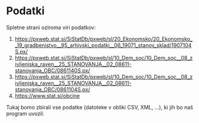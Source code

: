 # Podatki

Spletne strani oziroma viri podatkov:

1.	https://pxweb.stat.si/SiStatDb/pxweb/sl/20_Ekonomsko/20_Ekonomsko__19_gradbenistvo__95_arhivski_podatki__06_19071_stanov_sklad/1907104S.px/
2.	https://pxweb.stat.si/SiStatDb/pxweb/sl/10_Dem_soc/10_Dem_soc__08_zivljenjska_raven__25_STANOVANJA__02_08611-stanovanja_OBC/0861140S.px/
3.	https://pxweb.stat.si/SiStatDb/pxweb/sl/10_Dem_soc/10_Dem_soc__08_zivljenjska_raven__25_STANOVANJA__02_08611-stanovanja_OBC/0861104S.px/
4.	https://www.stat.si/obcine

Tukaj bomo zbirali vse podatke (datoteke v obliki CSV, XML, ...), ki jih bo naš
program uvozil.
